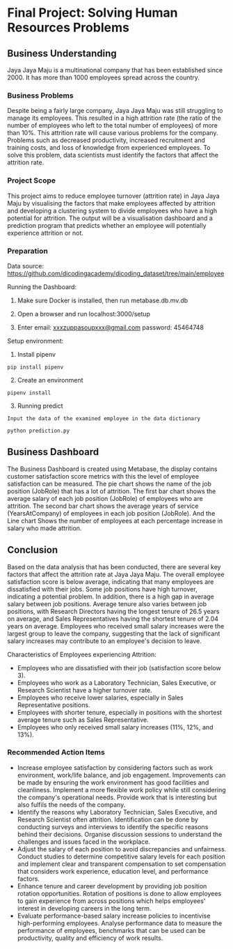 # Final Project: Solving Human Resources Problems

## Business Understanding

Jaya Jaya Maju is a multinational company that has been established since 2000. It has more than 1000 employees spread across the country.

### Business Problems

Despite being a fairly large company, Jaya Jaya Maju was still struggling to manage its employees. This resulted in a high attrition rate (the ratio of the number of employees who left to the total number of employees) of more than 10%. This attrition rate will cause various problems for the company. Problems such as decreased productivity, increased recruitment and training costs, and loss of knowledge from experienced employees. To solve this problem, data scientists must identify the factors that affect the attrition rate.

### Project Scope

This project aims to reduce employee turnover (attrition rate) in Jaya Jaya Maju by visualising the factors that make employees affected by attrition and developing a clustering system to divide employees who have a high potential for attrition. The output will be a visualisation dashboard and a prediction program that predicts whether an employee will potentially experience attrition or not.

### Preparation

Data source: https://github.com/dicodingacademy/dicoding_dataset/tree/main/employee

Running the Dashboard:

1. Make sure Docker is installed, then run metabase.db.mv.db

2. Open a browser and run localhost:3000/setup

3. Enter email: xxxzuppasoupxxx@gmail.com password: 45464748

Setup environment:

1. Install pipenv
```
pip install pipenv
```

2. Create an environment 
```
pipenv install
```

3. Running predict
```
Input the data of the examined employee in the data dictionary
```

```
python prediction.py
```

## Business Dashboard

The Business Dashboard is created using Metabase, the display contains customer satisfaction score metrics with this the level of employee satisfaction can be measured. The pie chart shows the name of the job position (JobRole) that has a lot of attrition. The first bar chart shows the average salary of each job position (JobRole) of employees who are attrition. The second bar chart shows the average years of service (YearsAtCompany) of employees in each job position (JobRole). And the Line chart Shows the number of employees at each percentage increase in salary who made attrition.

## Conclusion

Based on the data analysis that has been conducted, there are several key factors that affect the attrition rate at Jaya Jaya Maju. The overall employee satisfaction score is below average, indicating that many employees are dissatisfied with their jobs. Some job positions have high turnover, indicating a potential problem. In addition, there is a high gap in average salary between job positions. Average tenure also varies between job positions, with Research Directors having the longest tenure of 26.5 years on average, and Sales Representatives having the shortest tenure of 2.04 years on average. Employees who received small salary increases were the largest group to leave the company, suggesting that the lack of significant salary increases may contribute to an employee's decision to leave.

Characteristics of Employees experiencing Attrition:
- Employees who are dissatisfied with their job (satisfaction score below 3).
- Employees who work as a Laboratory Technician, Sales Executive, or Research Scientist have a higher turnover rate.
- Employees who receive lower salaries, especially in Sales Representative positions.
- Employees with shorter tenure, especially in positions with the shortest average tenure such as Sales Representative.
- Employees who only received small salary increases (11%, 12%, and 13%).

### Recommended Action Items

- Increase employee satisfaction by considering factors such as work environment, work/life balance, and job engagement. Improvements can be made by ensuring the work environment has good facilities and cleanliness. Implement a more flexible work policy while still considering the company's operational needs. Provide work that is interesting but also fulfils the needs of the company.
- Identify the reasons why Laboratory Technician, Sales Executive, and Research Scientist often attrition. Identification can be done by conducting surveys and interviews to identify the specific reasons behind their decisions. Organise discussion sessions to understand the challenges and issues faced in the workplace.
- Adjust the salary of each position to avoid discrepancies and unfairness. Conduct studies to determine competitive salary levels for each position and implement clear and transparent compensation to set compensation that considers work experience, education level, and performance factors.
- Enhance tenure and career development by providing job position rotation opportunities. Rotation of positions is done to allow employees to gain experience from across positions which helps employees' interest in developing careers in the long term.
- Evaluate performance-based salary increase policies to incentivise high-performing employees. Analyse performance data to measure the performance of employees, benchmarks that can be used can be productivity, quality and efficiency of work results. 
